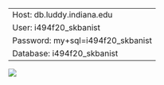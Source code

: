 <table>
  <tr>  <td> Host: db.luddy.indiana.edu </td> </tr>
  <tr>  <td> User: i494f20_skbanist </td> </tr>
  <tr>  <td> Password: my+sql=i494f20_skbanist </td> </tr>
  <tr>  <td> Database: i494f20_skbanist </td> </tr>
</table>
<img src= "select.png"> 
